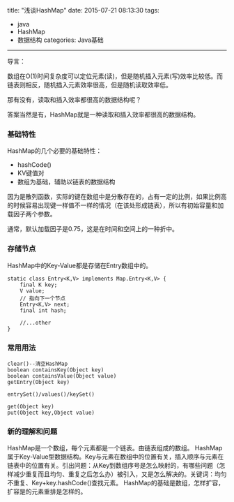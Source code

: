 title: "浅谈HashMap"
date: 2015-07-21 08:13:30
tags: 
- java
- HashMap
- 数据结构
categories: Java基础
---
导言：

数组在O(1)时间复杂度可以定位元素(读)，但是随机插入元素(写)效率比较低。而链表则相反，随机插入元素效率很高，但是随机读取效率低。

那有没有，读取和插入效率都很高的数据结构呢？

答案当然是有，HashMap就是一种读取和插入效率都很高的数据结构。

### 基础特性
HashMap的几个必要的基础特性：

 - hashCode()
 - KV键值对
 - 数组为基础，辅助以链表的数据结构

因为是散列函数，实际的键在数组中是分散存在的，占有一定的比例，如果比例高的时候容易出现键一样值不一样的情况（在该处形成链表），所以有初始容量和加载因子两个参数。

通常，默认加载因子是0.75，这是在时间和空间上的一种折中。

<!--more-->

### 存储节点
HashMap中的Key-Value都是存储在Entry数组中的。

    static class Entry<K,V> implements Map.Entry<K,V> {
        final K key;
        V value;
        // 指向下一个节点
        Entry<K,V> next;
        final int hash;
    
        //...other
    }
    

### 常用用法

    clear()--清空HashMap
    boolean containsKey(Object key)
    boolean containsValue(Object value)
    getEntry(Object key)
    
    entrySet()/values()/keySet()
    
    get(Object key)
    put(Object key,Object value)



### 新的理解和问题
HashMap是一个数组，每个元素都是一个链表。由链表组成的数组。
HashMap属于Key-Value型数据结构。Key与元素在数组中的位置有关，插入顺序与元素在链表中的位置有关。引出问题：从Key到数组序号是怎么映射的，有哪些问题（怎样减少重复而且均匀、重复之后怎么办）被引入，又是怎么解决的。关键词：均匀不重复、Key+key.hashCode()查找元素。
HashMap的基础是数组，怎样扩容，扩容是的元素重排是怎样的。
